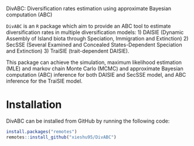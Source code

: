 DivABC: Diversification rates estimation using approximate Bayesian computation 
(ABC) 

`DivABC` is an `R` package which aim to provide an ABC tool to estimate diversification rates in multiple diversification models: 
    1) DAISIE (Dynamic Assembly of Island biota through Speciation, Immigration and Extinction)
    2) SecSSE (Several Examined and Concealed States-Dependent Speciation and Extinction)
    3) TraiSIE (trait-dependent DAISIE).

This package can achieve the simulation, maximum likelihood estimation (MLE) and markov chain Monte Carlo (MCMC) and approximate Bayesian computation (ABC) inference for both DAISIE and SecSSE model, and ABC inference for the TraiSIE model.



# Installation

DivABC can be installed from GitHub by running the following code:
``` r
install.packages("remotes")
remotes::install_github("xieshu95/DivABC")
```
